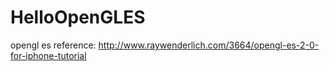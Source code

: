 HelloOpenGLES
=============

opengl es
reference: http://www.raywenderlich.com/3664/opengl-es-2-0-for-iphone-tutorial
